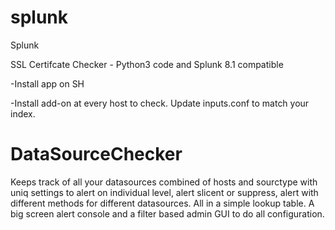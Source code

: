 # splunk
Splunk

SSL Certifcate Checker - Python3 code and Splunk 8.1 compatible

-Install app on SH

-Install add-on at every host to check. Update inputs.conf to match your index.

# DataSourceChecker
Keeps track of all your datasources combined of hosts and sourctype with uniq settings to alert on individual level, alert slicent or suppress, alert with different methods for different datasources. All in a simple lookup table. A big screen alert console and a filter based admin GUI to do all configuration.
